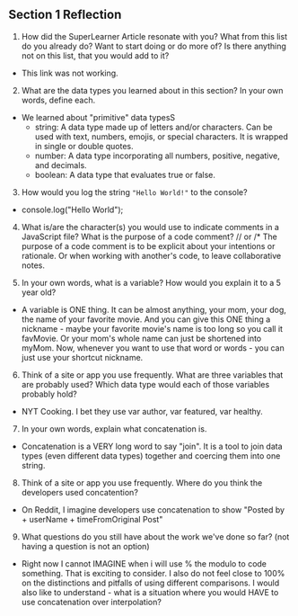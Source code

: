## Section 1 Reflection

1. How did the SuperLearner Article resonate with you? What from this list do you already do? Want to start doing or do more of? Is there anything not on this list, that you would add to it?
- This link was not working.

2. What are the data types you learned about in this section? In your own words, define each.
-  We learned about "primitive" data typesS
   - string: A data type made up of letters and/or characters. Can be used with text,
   numbers, emojis, or special characters.  It is wrapped in single or double quotes.
   - number: A data type incorporating all numbers, positive, negative, and decimals.
   - boolean: A data type that evaluates true or false.

3. How would you log the string `"Hello World!"` to the console?
- console.log("Hello World");

4. What is/are the character(s) you would use to indicate comments in a JavaScript file? What is the purpose of a code comment?
// or /*  The purpose of a code comment is to be explicit about your intentions or rationale.
 Or when working with another's code, to leave collaborative notes.

5. In your own words, what is a variable? How would you explain it to a 5 year old?
- A variable is ONE thing. It can be almost anything, your mom, your dog, the name of your favorite movie.
And you can give this ONE thing a nickname - maybe your favorite movie's name is too long so you call it favMovie. Or your mom's whole name can just be shortened into myMom. Now, whenever you
want to use that word or words - you can just use your shortcut nickname.

6. Think of a site or app you use frequently. What are three variables that are probably used? Which data type would each of those variables probably hold?
- NYT Cooking. I bet they use var author, var featured, var healthy.

7. In your own words, explain what concatenation is.
- Concatenation is a VERY long word to say "join". It is a tool to join data types (even different data types) together and coercing them into one string.

8. Think of a site or app you use frequently. Where do you think the developers used concatention?
- On Reddit, I imagine developers use concatenation to show "Posted by + userName + timeFromOriginal Post"

9. What questions do you still have about the work we've done so far? (not having a question is not an option)
- Right now I cannot IMAGINE when i will use % the modulo to code something. That is exciting to consider. I also do not feel close to 100% on the distinctions and pitfalls of using different comparisons. I would also like to understand - what is a situation where you would HAVE to use concatenation over interpolation?

